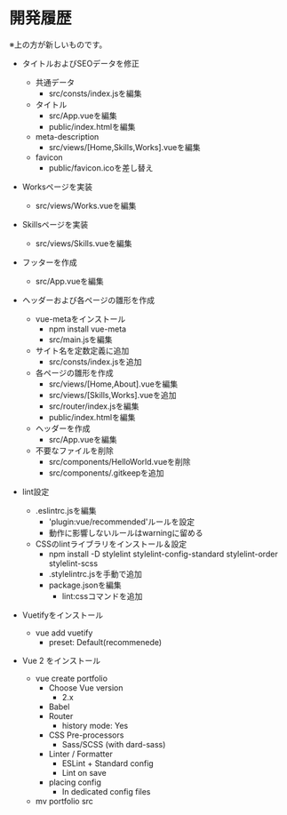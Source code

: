 <!-- omit in toc -->
# 開発履歴

※上の方が新しいものです。

- タイトルおよびSEOデータを修正
  - 共通データ
    - src/consts/index.jsを編集
  - タイトル
    - src/App.vueを編集
    - public/index.htmlを編集
  - meta-description
    - src/views/[Home,Skills,Works].vueを編集
  - favicon
    - public/favicon.icoを差し替え

- Worksページを実装
  - src/views/Works.vueを編集

- Skillsページを実装
  - src/views/Skills.vueを編集

- フッターを作成
  - src/App.vueを編集

- ヘッダーおよび各ページの雛形を作成
  - vue-metaをインストール
    - npm install vue-meta
    - src/main.jsを編集
  - サイト名を定数定義に追加
    - src/consts/index.jsを追加
  - 各ページの雛形を作成
    - src/views/[Home,About].vueを編集
    - src/views/[Skills,Works].vueを追加
    - src/router/index.jsを編集
    - public/index.htmlを編集
  - ヘッダーを作成
    - src/App.vueを編集
  - 不要なファイルを削除
    - src/components/HelloWorld.vueを削除
    - src/components/.gitkeepを追加

- lint設定
  - .eslintrc.jsを編集
    - 'plugin:vue/recommended'ルールを設定
    - 動作に影響しないルールはwarningに留める
  - CSSのlintライブラリをインストール＆設定
    - npm install -D stylelint stylelint-config-standard stylelint-order stylelint-scss
    - .stylelintrc.jsを手動で追加
    - package.jsonを編集
      - lint:cssコマンドを追加

- Vuetifyをインストール
  - vue add vuetify
    - preset: Default(recommenede)

- Vue 2 をインストール
  - vue create portfolio
    - Choose Vue version
      - 2.x
    - Babel
    - Router
      - history mode: Yes
    - CSS Pre-processors
      - Sass/SCSS (with dard-sass)
    - Linter / Formatter
      - ESLint + Standard config
      - Lint on save
    - placing config
      - In dedicated config files
  - mv portfolio src
